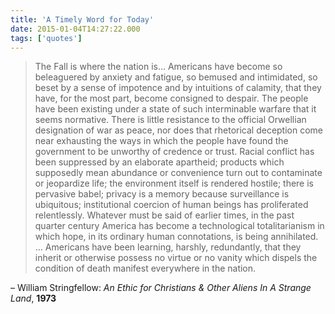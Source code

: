 ```yaml
---
title: 'A Timely Word for Today'
date: 2015-01-04T14:27:22.000
tags: ['quotes']
---
```


> The Fall is where the nation is… Americans have become so beleaguered by anxiety and fatigue, so bemused and intimidated, so beset by a sense of impotence and by intuitions of calamity, that they have, for the most part, become consigned to despair. The people have been existing under a state of such interminable warfare that it seems normative. There is little resistance to the official Orwellian designation of war as peace, nor does that rhetorical deception come near exhausting the ways in which the people have found the government to be unworthy of credence or trust. Racial conflict has been suppressed by an elaborate apartheid; products which supposedly mean abundance or convenience turn out to contaminate or jeopardize life; the environment itself is rendered hostile; there is pervasive babel; privacy is a memory because surveillance is ubiquitous; institutional coercion of human beings has proliferated relentlessly. Whatever must be said of earlier times, in the past quarter century America has become a technological totalitarianism in which hope, in its ordinary human connotations, is being annihilated. … Americans have been learning, harshly, redundantly, that they inherit or otherwise possess no virtue or no vanity which dispels the condition of death manifest everywhere in the nation.

– William Stringfellow: _An Ethic for Christians & Other Aliens In A Strange Land_, **1973**

